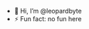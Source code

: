 - 👋 Hi, I’m @leopardbyte
- ⚡ Fun fact: no fun here

<!---
leopardbyte/leopardbyte is a ✨ special ✨ repository because its `README.md` (this file) appears on your GitHub profile.
You can click the Preview link to take a look at your changes.
--->

